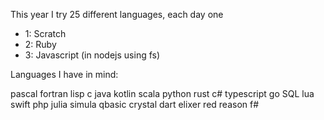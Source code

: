 This year I try 25 different languages, each day one

- 1: Scratch
- 2: Ruby
- 3: Javascript (in nodejs using fs)

Languages I have in mind:

pascal
fortran
lisp
c
java
kotlin
scala
python
rust
c#
typescript
go
SQL
lua
swift
php
julia
simula
qbasic
crystal
dart
elixer
red
reason
f#

